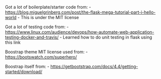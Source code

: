 Got a lot of boilerplate/starter code from:
    - https://blog.miguelgrinberg.com/post/the-flask-mega-tutorial-part-i-hello-world
        - This is under the MIT license

Got a lot of testing code from:
    - https://www.linux.com/audience/devops/how-automate-web-application-testing-docker-and-travis/
        - Learned how to do unit testing in flask using this link

Boostrap theme MIT license used from:
    - https://bootswatch.com/superhero/

Boostrap itself from:
    - https://getbootstrap.com/docs/4.4/getting-started/download/